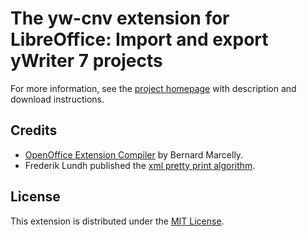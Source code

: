 # The yw-cnv extension for LibreOffice: Import and export yWriter 7 projects 

For more information, see the [project homepage](https://peter88213.github.io/yw-cnv) with description and download instructions.


## Credits

- [OpenOffice Extension Compiler](https://wiki.openoffice.org/wiki/Extensions_Packager#Extension_Compiler) by Bernard Marcelly.
- Frederik Lundh published the [xml pretty print algorithm](http://effbot.org/zone/element-lib.htm#prettyprint).

## License

This extension is distributed under the [MIT License](http://www.opensource.org/licenses/mit-license.php).
